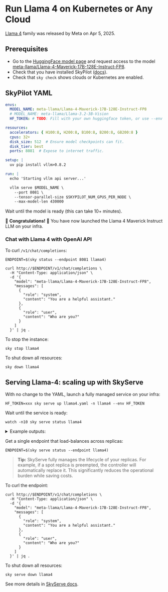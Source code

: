 
<!-- $REMOVE -->
# Run Llama 4 on Kubernetes or Any Cloud
<!-- $END_REMOVE -->
<!-- $UNCOMMENT# Llama 4 -->


[Llama 4](https://ai.meta.com/blog/llama-4-multimodal-intelligence/) family was released by Meta on Apr 5, 2025.


## Prerequisites

- Go to the [HuggingFace model page](https://huggingface.co/meta-llama/) and request access to the model [meta-llama/Llama-4-Maverick-17B-128E-Instruct-FP8](https://huggingface.co/meta-llama/Llama-4-Maverick-17B-128E-Instruct-FP8).
- Check that you have installed SkyPilot ([docs](https://docs.skypilot.co/en/latest/getting-started/installation.html)).
- Check that `sky check` shows clouds or Kubernetes are enabled.

## SkyPilot YAML

```yaml
envs:
  MODEL_NAME: meta-llama/Llama-4-Maverick-17B-128E-Instruct-FP8
  # MODEL_NAME: meta-llama/Llama-3.2-3B-Vision
  HF_TOKEN: # TODO: Fill with your own huggingface token, or use --env to pass.

resources:
  accelerators: { H100:8, H200:8, B100:8, B200:8, GB200:8 }
  cpus: 32+
  disk_size: 512  # Ensure model checkpoints can fit.
  disk_tier: best
  ports: 8081  # Expose to internet traffic.

setup: |
  uv pip install vllm>0.8.2

run: |
  echo 'Starting vllm api server...'

  vllm serve $MODEL_NAME \
    --port 8081 \
    --tensor-parallel-size $SKYPILOT_NUM_GPUS_PER_NODE \
    --max-model-len 430000

```

Wait until the model is ready (this can take 10+ minutes).

🎉 **Congratulations!** 🎉 You have now launched the Llama 4 Maverick Instruct LLM on your infra.

### Chat with Llama 4 with OpenAI API

To curl `/v1/chat/completions`:
```console
ENDPOINT=$(sky status --endpoint 8081 llama4)

curl http://$ENDPOINT/v1/chat/completions \
  -H "Content-Type: application/json" \
  -d '{
    "model": "meta-llama/Llama-4-Maverick-17B-128E-Instruct-FP8",
    "messages": [
      {
        "role": "system",
        "content": "You are a helpful assistant."
      },
      {
        "role": "user",
        "content": "Who are you?"
      }
    ]
  }' | jq .
```

To stop the instance:
```console
sky stop llama4
```

To shut down all resources:
```console
sky down llama4
```

## Serving Llama-4: scaling up with SkyServe


With no change to the YAML, launch a fully managed service on your infra:
```console
HF_TOKEN=xxx sky serve up llama4.yaml -n llama4 --env HF_TOKEN
```

Wait until the service is ready:
```console
watch -n10 sky serve status llama4
```

<details>
<summary>Example outputs:</summary>

```console
Services
NAME   VERSION  UPTIME  STATUS  REPLICAS  ENDPOINT
llama4 1        35s     READY   2/2       xx.yy.zz.100:30001

Service Replicas
SERVICE_NAME  ID  VERSION  IP            LAUNCHED     RESOURCES                  STATUS  REGION
llama4        1   1        xx.yy.zz.121  18 mins ago  1x GCP([Spot]{'H100': 8})  READY   us-east4
llama4        2   1        xx.yy.zz.245  18 mins ago  1x GCP([Spot]{'H100': 8})  READY   us-east4
```
</details>


Get a single endpoint that load-balances across replicas:
```console
ENDPOINT=$(sky serve status --endpoint llama4)
```

> **Tip:** SkyServe fully manages the lifecycle of your replicas. For example, if a spot replica is preempted, the controller will automatically replace it. This significantly reduces the operational burden while saving costs.

To curl the endpoint:
```console
curl http://$ENDPOINT/v1/chat/completions \
  -H "Content-Type: application/json" \
  -d '{
    "model": "meta-llama/Llama-4-Maverick-17B-128E-Instruct-FP8",
    "messages": [
      {
        "role": "system",
        "content": "You are a helpful assistant."
      },
      {
        "role": "user",
        "content": "Who are you?"
      }
    ]
  }' | jq .
```

To shut down all resources:
```console
sky serve down llama4
```

See more details in [SkyServe docs](https://docs.skypilot.co/en/latest/serving/sky-serve.html).

